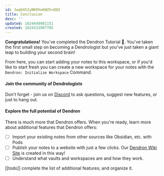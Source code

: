 ```yaml
---
id: Jwq6452yNKOVw6WZhvQQd
title: Conclusion
desc: ''
updated: 1624440901151
created: 1624332987705
---
```


**Congratulations!** You've completed the Dendron Tutorial  🙌. You've taken the first small step on becoming a Dendrologist but you've just taken a giant leap to building your second brain!

From here, you can start adding your notes to this workspace, or if you'd like to start fresh you can create a new workspace for your notes with the `Dendron: Initialize Workspace` Command.

#### Join the community of Dendrologists

Don't forget - join us on [Discord](https://discord.com/invite/AE3NRw9) to ask questions, suggest new features, or just to hang out.

#### Explore the full potential of Dendron

There is much more that Dendron offers. When you're ready, learn more about additional features that Dendron offers:

- [ ] Import your existing notes from other sources like Obsidian, etc. with Pods
- [ ] Publish your notes to a website with just a few clicks. Our [Dendron Wiki Site](https://wiki.dendron.so/) is created in this way!
- [ ] Understand what vaults and workspaces are and how they work.

[[todo]] complete the list of additional features; and organize it.
